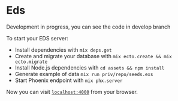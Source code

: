 # Eds
Development in progress, you can see the code in develop branch


To start your EDS server:

  * Install dependencies with `mix deps.get`
  * Create and migrate your database with `mix ecto.create && mix ecto.migrate`
  * Install Node.js dependencies with `cd assets && npm install`
  * Generate example of data `mix run priv/repo/seeds.exs`
  * Start Phoenix endpoint with `mix phx.server`

Now you can visit [`localhost:4000`](http://localhost:4000) from your browser.
